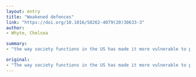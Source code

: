 ```yaml
---
layout: entry
title: "Weakened defences"
link: "https://doi.org/10.1016/S0262-4079(20)30633-3"
author:
- Whyte, Chelsea

summary:
- "the way society functions in the US has made it more vulnerable to pandemics. Could things be different, asks Chelsea Whytee. The way we function in the U.S. has made the country more vulnerable. It's not a problem, but it can be different. Can it be different? asks whytetes. She asks a question if it's worth it. 'It' could be different' if there is a risk of pande. the way the world functions has made society more vulnerable in the United States."

original:
- "The way society functions in the US has made it more vulnerable to pandemics. Could things be different, asks Chelsea Whyte"
---
```


